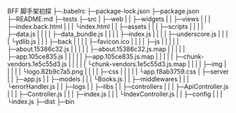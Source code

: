 BFF 脚手架初探
├─.babelrc
├─package-lock.json
├─package.json
├─README.md
├─tests
├─src
|  ├─web
|  |  ├─widgets
|  |  ├─views
|  |  |   ├─index.back.html
|  |  |   └index.html
|  |  ├─assets
|  |  |   ├─scripts
|  |  |   |    ├─data.js
|  |  |   |    ├─data_bundle.js
|  |  |   |    ├─index.js
|  |  |   |    ├─underscore.js
|  |  |   |    └ydlib.js
|  |  |   ├─back
|  |  |   |  ├─favicon.ico
|  |  |   |  ├─js
|  |  |   |  | ├─about.15386c32.js
|  |  |   |  | ├─about.15386c32.js.map
|  |  |   |  | ├─app.105ce835.js
|  |  |   |  | ├─app.105ce835.js.map
|  |  |   |  | ├─chunk-vendors.1e5c55d3.js
|  |  |   |  | └chunk-vendors.1e5c55d3.js.map
|  |  |   |  ├─img
|  |  |   |  |  └logo.82b9c7a5.png
|  |  |   |  ├─css
|  |  |   |  |  └app.f8ab3759.css
|  ├─server
|  |   ├─app.js
|  |   ├─models
|  |   |   └Books.js
|  |   ├─middlewares
|  |   |      └errorHandler.js
|  |   ├─logs
|  |   ├─libs
|  |   ├─controllers
|  |   |      ├─ApiController.js
|  |   |      ├─Controller.js
|  |   |      ├─index.js
|  |   |      └IndexController.js
|  |   ├─config
|  |   |   └index.js
├─dist
├─bin